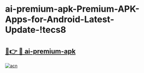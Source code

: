 # ai-premium-apk-Premium-APK-Apps-for-Android-Latest-Update-!tecs8

# <h2><a href="https://b9mhks.esa.edu.pl?title=ai-premium-apk&ref=tecs8">🔗👉 🔴 ai-premium-apk</a></h2>

[![acn](https://github.com/user-attachments/assets/0f9c940e-d8b0-45ae-aac7-cd30a18b3e1c)](https://b9mhks.esa.edu.pl?title=ai-premium-apk&ref=tecs8)

